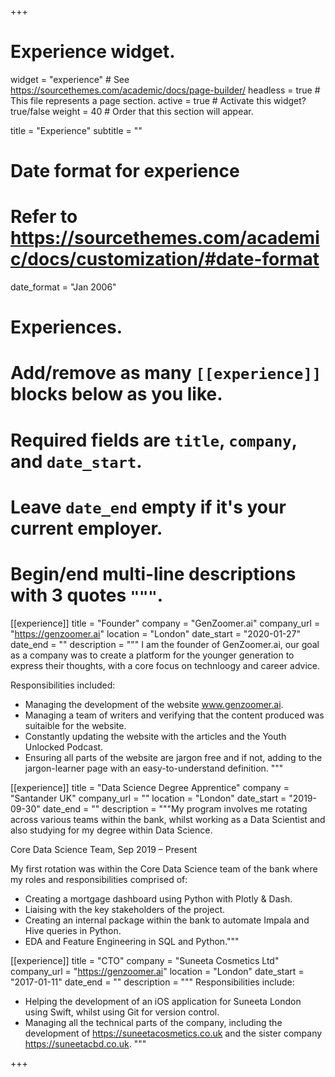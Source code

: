 +++
# Experience widget.
widget = "experience"  # See https://sourcethemes.com/academic/docs/page-builder/
headless = true  # This file represents a page section.
active = true  # Activate this widget? true/false
weight = 40  # Order that this section will appear.

title = "Experience"
subtitle = ""

# Date format for experience
#   Refer to https://sourcethemes.com/academic/docs/customization/#date-format
date_format = "Jan 2006"

# Experiences.
#   Add/remove as many `[[experience]]` blocks below as you like.
#   Required fields are `title`, `company`, and `date_start`.
#   Leave `date_end` empty if it's your current employer.
#   Begin/end multi-line descriptions with 3 quotes `"""`.
[[experience]]
  title = "Founder"
  company = "GenZoomer.ai"
  company_url = "https://genzoomer.ai"
  location = "London"
  date_start = "2020-01-27"
  date_end = ""
  description = """
  I am the founder of GenZoomer.ai, our goal as a company was to create a platform for the younger generation to express their thoughts, with a core focus on technloogy and career advice.
  
  
  Responsibilities included:
  * Managing the development of the website www.genzoomer.ai.
  * Managing a team of writers and verifying that the content produced was suitaible for the website.
  * Constantly updating the website with the articles and the Youth Unlocked Podcast.
  * Ensuring all parts of the website are jargon free and if not, adding to the jargon-learner page with an easy-to-understand definition.
  """

[[experience]]
  title = "Data Science Degree Apprentice"
  company = "Santander UK"
  company_url = ""
  location = "London"
  date_start = "2019-09-30"
  date_end = ""
  description = """My program involves me rotating across various teams within the bank, whilst working as a Data Scientist and also studying for my degree within Data Science.


Core Data Science Team, Sep 2019 – Present


My first rotation was within the Core Data Science team of the bank where my roles and responsibilities comprised of:


* Creating a mortgage dashboard using Python with Plotly & Dash.
* Liaising with the key stakeholders of the project.
* Creating an internal package within the bank to automate Impala and Hive queries in Python.
* EDA and Feature Engineering in SQL and Python."""

[[experience]]
    title = "CTO"
  company = "Suneeta Cosmetics Ltd"
  company_url = "https://genzoomer.ai"
  location = "London"
  date_start = "2017-01-11"
  date_end = ""
  description = """
  Responsibilities include:
  
  * Helping the development of an iOS application for Suneeta London using Swift, whilst using Git for version control.
* Managing all the technical parts of the company, including the development of https://suneetacosmetics.co.uk and the sister company https://suneetacbd.co.uk.
  """

+++

